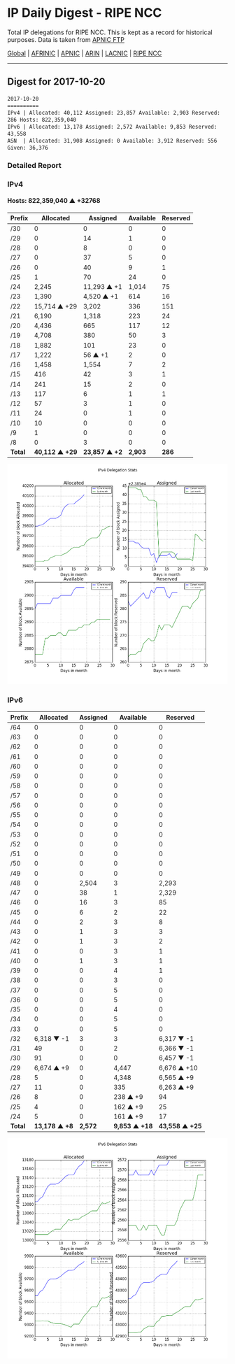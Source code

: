# IP Daily Digest - RIPE NCC

Total IP delegations for RIPE NCC. This is kept as a record for historical purposes. Data is taken from [APNIC FTP](https://ftp.apnic.net/)

[Global](https://github.com/csmets/IP-Daily-Digest) | [AFRINIC](https://github.com/csmets/IP-Daily-Digest/tree/master/archives/AFRINIC) | [APNIC](https://github.com/csmets/IP-Daily-Digest/tree/master/archives/APNIC) | [ARIN](https://github.com/csmets/IP-Daily-Digest/tree/master/archives/ARIN) | [LACNIC](https://github.com/csmets/IP-Daily-Digest/tree/master/archives/LACNIC) | [RIPE NCC](https://github.com/csmets/IP-Daily-Digest/tree/master/archives/RIPE_NCC)

---

## Digest for 2017-10-20
```
2017-10-20
==========
IPv4 | Allocated: 40,112 Assigned: 23,857 Available: 2,903 Reserved: 286 Hosts: 822,359,040
IPv6 | Allocated: 13,178 Assigned: 2,572 Available: 9,853 Reserved: 43,558
ASN  | Allocated: 31,908 Assigned: 0 Available: 3,912 Reserved: 556 Given: 36,376
```

### Detailed Report

### IPv4

#### Hosts: **822,359,040 ▲ +32768**

| Prefix | Allocated | Assigned | Available | Reserved |
| ----- | ----- | ----- | ----- | ----- |
| /30 | 0 | 0 | 0 | 0 |
| /29 | 0 | 14 | 1 | 0 |
| /28 | 0 | 8 | 0 | 0 |
| /27 | 0 | 37 | 5 | 0 |
| /26 | 0 | 40 | 9 | 1 |
| /25 | 1 | 70 | 24 | 0 |
| /24 | 2,245 | 11,293 ▲ +1 | 1,014 | 75 |
| /23 | 1,390 | 4,520 ▲ +1 | 614 | 16 |
| /22 | 15,714 ▲ +29 | 3,202 | 336 | 151 |
| /21 | 6,190 | 1,318 | 223 | 24 |
| /20 | 4,436 | 665 | 117 | 12 |
| /19 | 4,708 | 380 | 50 | 3 |
| /18 | 1,882 | 101 | 23 | 0 |
| /17 | 1,222 | 56 ▲ +1 | 2 | 0 |
| /16 | 1,458 | 1,554 | 7 | 2 |
| /15 | 416 | 42 | 3 | 1 |
| /14 | 241 | 15 | 2 | 0 |
| /13 | 117 | 6 | 1 | 1 |
| /12 | 57 | 3 | 1 | 0 |
| /11 | 24 | 0 | 1 | 0 |
| /10 | 10 | 0 | 0 | 0 |
| /9 | 1 | 0 | 0 | 0 |
| /8 | 0 | 3 | 0 | 0 |
| **Total** | **40,112 ▲ +29** | **23,857 ▲ +2** | **2,903** | **286** |

![ipv4-stats](ipv4-figure.png)

### IPv6

| Prefix | Allocated | Assigned | Available | Reserved |
| ----- | ----- | ----- | ----- | ----- |
| /64 | 0 | 0 | 0 | 0 |
| /63 | 0 | 0 | 0 | 0 |
| /62 | 0 | 0 | 0 | 0 |
| /61 | 0 | 0 | 0 | 0 |
| /60 | 0 | 0 | 0 | 0 |
| /59 | 0 | 0 | 0 | 0 |
| /58 | 0 | 0 | 0 | 0 |
| /57 | 0 | 0 | 0 | 0 |
| /56 | 0 | 0 | 0 | 0 |
| /55 | 0 | 0 | 0 | 0 |
| /54 | 0 | 0 | 0 | 0 |
| /53 | 0 | 0 | 0 | 0 |
| /52 | 0 | 0 | 0 | 0 |
| /51 | 0 | 0 | 0 | 0 |
| /50 | 0 | 0 | 0 | 0 |
| /49 | 0 | 0 | 0 | 0 |
| /48 | 0 | 2,504 | 3 | 2,293 |
| /47 | 0 | 38 | 1 | 2,329 |
| /46 | 0 | 16 | 3 | 85 |
| /45 | 0 | 6 | 2 | 22 |
| /44 | 0 | 2 | 3 | 8 |
| /43 | 0 | 1 | 3 | 3 |
| /42 | 0 | 1 | 3 | 2 |
| /41 | 0 | 0 | 3 | 1 |
| /40 | 0 | 1 | 3 | 1 |
| /39 | 0 | 0 | 4 | 1 |
| /38 | 0 | 0 | 3 | 0 |
| /37 | 0 | 0 | 5 | 0 |
| /36 | 0 | 0 | 5 | 0 |
| /35 | 0 | 0 | 4 | 0 |
| /34 | 0 | 0 | 5 | 0 |
| /33 | 0 | 0 | 5 | 0 |
| /32 | 6,318 ▼ -1 | 3 | 3 | 6,317 ▼ -1 |
| /31 | 49 | 0 | 2 | 6,366 ▼ -1 |
| /30 | 91 | 0 | 0 | 6,457 ▼ -1 |
| /29 | 6,674 ▲ +9 | 0 | 4,447 | 6,676 ▲ +10 |
| /28 | 5 | 0 | 4,348 | 6,565 ▲ +9 |
| /27 | 11 | 0 | 335 | 6,263 ▲ +9 |
| /26 | 8 | 0 | 238 ▲ +9 | 94 |
| /25 | 4 | 0 | 162 ▲ +9 | 25 |
| /24 | 5 | 0 | 161 ▲ +9 | 17 |
| **Total** | **13,178 ▲ +8** | **2,572** | **9,853 ▲ +18** | **43,558 ▲ +25** |

![ipv6-stats](ipv6-figure.png)